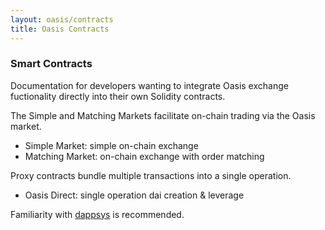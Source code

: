 ```yaml
---
layout: oasis/contracts
title: Oasis Contracts
---
```


### Smart Contracts

Documentation for developers wanting to integrate Oasis exchange fuctionality
directly into their own Solidity contracts.

The Simple and Matching Markets facilitate on-chain trading via the Oasis
market.

- Simple Market: simple on-chain exchange
- Matching Market: on-chain exchange with order matching

Proxy contracts bundle multiple transactions into a single operation.

- Oasis Direct: single operation dai creation & leverage

Familiarity with [dappsys](https://dapp.tools/dappsys) is recommended.
